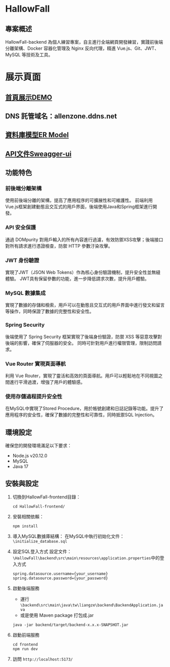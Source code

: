 # HallowFall

## 專案概述

HallowFall-backend 為個人練習專案，自主進行全端網頁開發練習，實踐前後端分離架構、Docker 容器化管理及 Nginx 反向代理，精進 Vue.js、Git、JWT、MySQL 等技術及工具。

# 展示頁面
## [首頁展示DEMO](http://allenzone.ddns.net/)
## DNS 託管域名：allenzone.ddns.net
## [資料庫模型ER Model](http://allenzone.ddns.net/erm)
## [API文件Sweagger-ui](http://allenzone.ddns.net/swagger)

## 功能特色

### 前後端分離架構
使用前後端分離的架構，提高了應用程序的可擴展性和可維護性。
前端利用Vue.js框架創建動態且交互式的用戶界面，後端使用Java和Spring框架進行開發。
### API 安全保護
通過 DOMpurity 對用戶輸入的所有內容進行過濾，有效防禦XSS攻擊；後端接口對所有請求進行憑證檢查，防禦 HTTP 參數汙染攻擊。
### JWT 身份驗證
實現了JWT（JSON Web Tokens）作為核心身份驗證機制，提升安全性並無縫體驗。
JWT具有保留參數的功能，進一步降低請求次數，提升用戶體驗。
### MySQL 數據集成
實現了數據的存儲和檢索，用戶可以在動態且交互式的用戶界面中進行發文和留言等操作，同時保證了數據的完整性和安全性。
### Spring Security
後端使用了 Spring Security 框架實現了後端身份驗證，防禦 XSS 等惡意攻擊對後端的影響，確保了伺服器的安全。
同時可針對用戶進行權限管理，限制訪問請求。
### Vue Router 實現頁面導航
利用 Vue Router，實現了靈活和高效的頁面導航。用戶可以輕鬆地在不同視圖之間進行平滑過渡，增強了用戶的體驗感。
### 使用存儲過程提升安全性
在MySQL中實現了Stored Procedure，用於帳號創建和日誌記錄等功能。提升了應用程序的安全性，確保了數據的完整性和可靠性，同時抵禦SQL Injection。


## 環境設定

確保您的開發環境滿足以下要求：

- Node.js v20.12.0
- MySQL
- Java 17

## 安裝與設定
1. 切換到HallowFall-frontend目錄：
    ```
    cd HallowFall-frontend/
    ```
2. 安裝相關依賴：
    ```
    npm install
    ```
3. 導入MySQL數據庫結構：
    在MySQL中執行初始化文件：`\initialize_database.sql`

4. 設定SQL登入方式
    設定文件：`\HallowFall\backend\src\main\resources\application.properties`中的登入方式
    ```
    spring.datasource.username={your_username}
    spring.datasource.password={your_password}
    ```
5. 啟動後端服務
    - 運行 `\backend\src\main\java\tw\liangze\backend\BackendApplication.java`
    - 或是使用 Maven package 打包成.jar
    ```
    java -jar backend/target/backend-x.x.x-SNAPSHOT.jar
    ```
6. 啟動前端服務
    ```
    cd frontend
    npm run dev
    ```
7. 訪問 `http://localhost:5173/`
